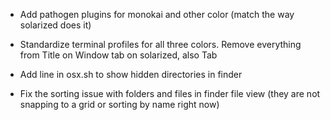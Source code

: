 * Add pathogen plugins for monokai and other color (match the way solarized does it)

* Standardize terminal profiles for all three colors. Remove everything from Title on Window tab on solarized, also Tab

* Add line in osx.sh to show hidden directories in finder

* Fix the sorting issue with folders and files in finder file view (they are not snapping to a grid or sorting by name right now)

